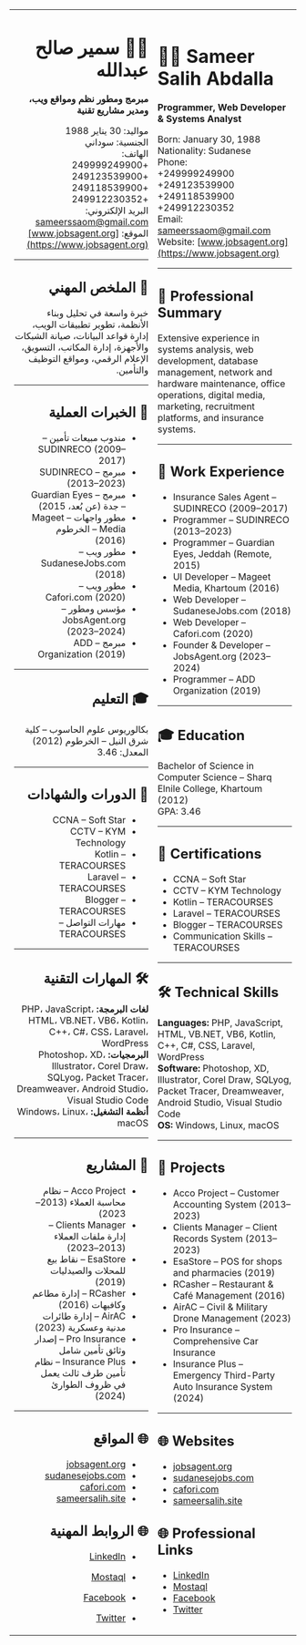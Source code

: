 
<table>
  <tr>
    <td dir="rtl" width="50%">

# 👨‍💻 سمير صالح عبدالله

**مبرمج ومطور نظم ومواقع ويب، ومدير مشاريع تقنية**

مواليد: 30 يناير 1988  
الجنسية: سوداني  
الهاتف:  
+249999249900  
+249123539900  
+249118539900  
+249912230352  
البريد الإلكتروني: sameerssaom@gmail.com  
الموقع: [www.jobsagent.org](https://www.jobsagent.org)  

---

## 🧠 الملخص المهني

خبرة واسعة في تحليل وبناء الأنظمة، تطوير تطبيقات الويب، إدارة قواعد البيانات، صيانة الشبكات والأجهزة، إدارة المكاتب، التسويق، الإعلام الرقمي، ومواقع التوظيف والتأمين.

---

## 💼 الخبرات العملية

- مندوب مبيعات تأمين – SUDINRECO (2009–2017)  
- مبرمج – SUDINRECO (2013–2023)  
- مبرمج – Guardian Eyes – جدة (عن بُعد، 2015)  
- مطور واجهات – Mageet Media – الخرطوم (2016)  
- مطور ويب – SudaneseJobs.com (2018)  
- مطور ويب – Cafori.com (2020)  
- مؤسس ومطور – JobsAgent.org (2023–2024)  
- مبرمج – ADD Organization (2019)

---

## 🎓 التعليم

بكالوريوس علوم الحاسوب – كلية شرق النيل – الخرطوم (2012)  
المعدل: 3.46

---

## 📜 الدورات والشهادات

- CCNA – Soft Star  
- CCTV – KYM Technology  
- Kotlin – TERACOURSES  
- Laravel – TERACOURSES  
- Blogger – TERACOURSES  
- مهارات التواصل – TERACOURSES

---

## 🛠️ المهارات التقنية

**لغات البرمجة:** PHP، JavaScript، HTML، VB.NET، VB6، Kotlin، C++، C#، CSS، Laravel، WordPress  
**البرمجيات:** Photoshop، XD، Illustrator، Corel Draw، SQLyog، Packet Tracer، Dreamweaver، Android Studio، Visual Studio Code  
**أنظمة التشغيل:** Windows، Linux، macOS

---

## 🧪 المشاريع

- Acco Project – نظام محاسبة العملاء (2013–2023)  
- Clients Manager – إدارة ملفات العملاء (2013–2023)  
- EsaStore – نقاط بيع للمحلات والصيدليات (2019)  
- RCasher – إدارة مطاعم وكافيهات (2016)  
- AirAC – إدارة طائرات مدنية وعسكرية (2023)  
- Pro Insurance – إصدار وثائق تأمين شامل  
- Insurance Plus – نظام تأمين طرف ثالث يعمل في ظروف الطوارئ (2024)

---

## 🌐 المواقع

- [jobsagent.org](https://www.jobsagent.org)  
- [sudanesejobs.com](https://www.sudanesejobs.com)  
- [cafori.com](https://www.cafori.com)  
- [sameersalih.site](https://www.sameersalih.site)

## 🌐 الروابط المهنية

- [LinkedIn](https://www.linkedin.com/in/sameerssaom)  
- [Mostaql](https://mostaql.com/u/sameerssaom)  
- [Facebook](https://www.facebook.com/sameerssaom)  
- [Twitter](https://twitter.com/sameerssaom)
    </td>
    
    <td width="50%">

# 👨‍💻 Sameer Salih Abdalla

**Programmer, Web Developer & Systems Analyst**

Born: January 30, 1988  
Nationality: Sudanese  
Phone:  
+249999249900  
+249123539900  
+249118539900  
+249912230352  
Email: sameerssaom@gmail.com  
Website: [www.jobsagent.org](https://www.jobsagent.org)  

---

## 🧠 Professional Summary

Extensive experience in systems analysis, web development, database management, network and hardware maintenance, office operations, digital media, marketing, recruitment platforms, and insurance systems.

---

## 💼 Work Experience

- Insurance Sales Agent – SUDINRECO (2009–2017)  
- Programmer – SUDINRECO (2013–2023)  
- Programmer – Guardian Eyes, Jeddah (Remote, 2015)  
- UI Developer – Mageet Media, Khartoum (2016)  
- Web Developer – SudaneseJobs.com (2018)  
- Web Developer – Cafori.com (2020)  
- Founder & Developer – JobsAgent.org (2023–2024)  
- Programmer – ADD Organization (2019)

---

## 🎓 Education

Bachelor of Science in Computer Science – Sharq Elnile College, Khartoum (2012)  
GPA: 3.46

---

## 📜 Certifications

- CCNA – Soft Star  
- CCTV – KYM Technology  
- Kotlin – TERACOURSES  
- Laravel – TERACOURSES  
- Blogger – TERACOURSES  
- Communication Skills – TERACOURSES

---

## 🛠️ Technical Skills

**Languages:** PHP, JavaScript, HTML, VB.NET, VB6, Kotlin, C++, C#, CSS, Laravel, WordPress  
**Software:** Photoshop, XD, Illustrator, Corel Draw, SQLyog, Packet Tracer, Dreamweaver, Android Studio, Visual Studio Code  
**OS:** Windows, Linux, macOS

---

## 🧪 Projects

- Acco Project – Customer Accounting System (2013–2023)  
- Clients Manager – Client Records System (2013–2023)  
- EsaStore – POS for shops and pharmacies (2019)  
- RCasher – Restaurant & Café Management (2016)  
- AirAC – Civil & Military Drone Management (2023)  
- Pro Insurance – Comprehensive Car Insurance  
- Insurance Plus – Emergency Third-Party Auto Insurance System (2024)

---

## 🌐 Websites

- [jobsagent.org](https://www.jobsagent.org)  
- [sudanesejobs.com](https://www.sudanesejobs.com)  
- [cafori.com](https://www.cafori.com)  
- [sameersalih.site](https://www.sameersalih.site)


## 🌐 Professional Links

- [LinkedIn](https://www.linkedin.com/in/sameerssaom)  
- [Mostaql](https://mostaql.com/u/sameerssaom)  
- [Facebook](https://www.facebook.com/sameerssaom)  
- [Twitter](https://twitter.com/sameerssaom)
    </td>
  </tr>
</table>
